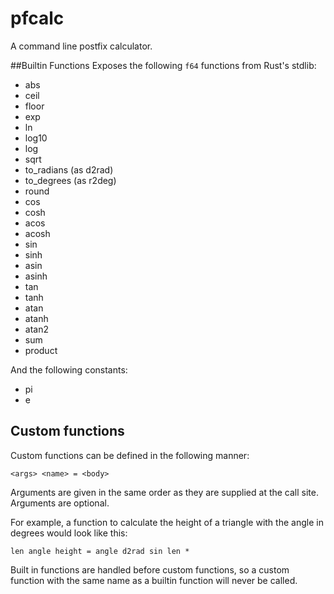 # pfcalc
A command line postfix calculator.

##Builtin Functions
Exposes the following `f64` functions from Rust's stdlib:

* abs
* ceil
* floor
* exp
* ln
* log10
* log
* sqrt
* to_radians (as d2rad)
* to_degrees (as r2deg)
* round
* cos
* cosh
* acos
* acosh
* sin
* sinh
* asin
* asinh
* tan
* tanh
* atan
* atanh
* atan2
* sum
* product

And the following constants:

* pi
* e

## Custom functions
Custom functions can be defined in the following manner:

`<args> <name> = <body>`

Arguments are given in the same order as they are supplied at the call site. Arguments are optional.

For example, a function to calculate the height of a triangle with the angle in degrees would look like this:

`len angle height = angle d2rad sin len *`

Built in functions are handled before custom functions, so a custom function with the same name as a builtin function will never be called.